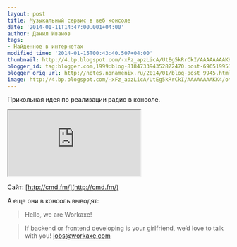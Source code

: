 ```yaml
---
layout: post
title: Музыкальный сервис в веб консоле
date: '2014-01-11T14:47:00.001+04:00'
author: Данил Иванов
tags:
- Найденное в интернетах
modified_time: '2014-01-15T00:43:40.507+04:00'
thumbnail: http://4.bp.blogspot.com/-xFz_apzLicA/UtEg5kRrCkI/AAAAAAAAKK4/oYdhMf04MMs/s72-c/cmd.png.1280x1280_q85.jpg
blogger_id: tag:blogger.com,1999:blog-818473394352822470.post-6965199517511151346
blogger_orig_url: http://notes.nonamenix.ru/2014/01/blog-post_9945.html
image: http://4.bp.blogspot.com/-xFz_apzLicA/UtEg5kRrCkI/AAAAAAAAKK4/oYdhMf04MMs/s1600/cmd.png.1280x1280_q85.jpg
---
```


Прикольная идея по реализации радио в консоле.

<!--more-->

<!-- 4:3 aspect ratio -->
<div class="embed-responsive embed-responsive-4by3">
  <iframe class="embed-responsive-item" src="http://cmd.fm"></iframe>
</div>

 Сайт: [http://cmd.fm/](http://cmd.fm/)

 А еще они в консоль выводят: 

> Hello, we are Workaxe!

> If backend or frontend developing is your girlfriend, we’d love to talk with you! [jobs@workaxe.com](mailto:jobs@workaxe.com)
 